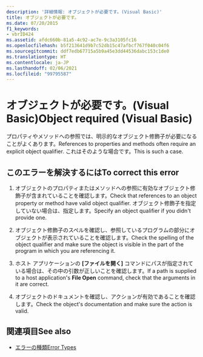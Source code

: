 ```yaml
---
description: '詳細情報: オブジェクトが必要です。(Visual Basic)'
title: オブジェクトが必要です。
ms.date: 07/20/2015
f1_keywords:
- vbrID424
ms.assetid: afdc660b-81a5-4c92-ac7e-9c3a3105fc16
ms.openlocfilehash: b5f213641d9b7c52db15c47afbcf767f040c04f6
ms.sourcegitcommit: ddf7edb67715a5b9a45e3dd44536dabc153c1de0
ms.translationtype: HT
ms.contentlocale: ja-JP
ms.lasthandoff: 02/06/2021
ms.locfileid: "99795587"
---
```

# <a name="object-required-visual-basic"></a><span data-ttu-id="a2cce-103">オブジェクトが必要です。(Visual Basic)</span><span class="sxs-lookup"><span data-stu-id="a2cce-103">Object required (Visual Basic)</span></span>

<span data-ttu-id="a2cce-104">プロパティやメソッドへの参照では、明示的なオブジェクト修飾子が必要になることがよくあります。</span><span class="sxs-lookup"><span data-stu-id="a2cce-104">References to properties and methods often require an explicit object qualifier.</span></span> <span data-ttu-id="a2cce-105">これはそのような場合です。</span><span class="sxs-lookup"><span data-stu-id="a2cce-105">This is such a case.</span></span>  
  
## <a name="to-correct-this-error"></a><span data-ttu-id="a2cce-106">このエラーを解決するには</span><span class="sxs-lookup"><span data-stu-id="a2cce-106">To correct this error</span></span>  
  
1. <span data-ttu-id="a2cce-107">オブジェクトのプロパティまたはメソッドへの参照に有効なオブジェクト修飾子が含まれていることを確認します。</span><span class="sxs-lookup"><span data-stu-id="a2cce-107">Check that references to an object property or method have valid object qualifier.</span></span> <span data-ttu-id="a2cce-108">オブジェクト修飾子を指定していない場合は、指定します。</span><span class="sxs-lookup"><span data-stu-id="a2cce-108">Specify an object qualifier if you didn't provide one.</span></span>  
  
2. <span data-ttu-id="a2cce-109">オブジェクト修飾子のスペルを確認し、参照しているプログラムの部分にオブジェクトが表示されていることを確認します。</span><span class="sxs-lookup"><span data-stu-id="a2cce-109">Check the spelling of the object qualifier and make sure the object is visible in the part of the program in which you are referencing it.</span></span>  
  
3. <span data-ttu-id="a2cce-110">ホスト アプリケーションの **[ファイルを開く]** コマンドにパスが指定されている場合は、その中の引数が正しいことを確認します。</span><span class="sxs-lookup"><span data-stu-id="a2cce-110">If a path is supplied to a host application's **File Open** command, check that the arguments in it are correct.</span></span>  
  
4. <span data-ttu-id="a2cce-111">オブジェクトのドキュメントを確認し、アクションが有効であることを確認します。</span><span class="sxs-lookup"><span data-stu-id="a2cce-111">Check the object's documentation and make sure the action is valid.</span></span>  
  
## <a name="see-also"></a><span data-ttu-id="a2cce-112">関連項目</span><span class="sxs-lookup"><span data-stu-id="a2cce-112">See also</span></span>

- [<span data-ttu-id="a2cce-113">エラーの種類</span><span class="sxs-lookup"><span data-stu-id="a2cce-113">Error Types</span></span>](../../programming-guide/language-features/error-types.md)
